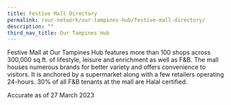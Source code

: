 ```yaml
---
title: Festive Mall Directory
permalink: /our-network/our-tampines-hub/festive-mall-directory/
description: ""
third_nav_title: Our Tampines Hub
---
```

Festive Mall at Our Tampines Hub features more than 100 shops across 300,000 sq.ft. of lifestyle, leisure and enrichment as well as F&B. The mall houses numerous brands for better variety and offers convenience to visitors. It is anchored by a supermarket along with a few retailers operating 24-hours. 30% of all F&B tenants at the mall are Halal certified.



Accurate as of 27 March 2023